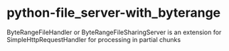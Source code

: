 # python-file_server-with_byterange
ByteRangeFileHandler or ByteRangeFileSharingServer is an extension for SimpleHttpRequestHandler for processing in partial chunks 

